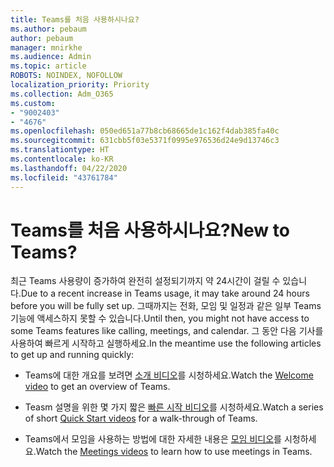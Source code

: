 ```yaml
---
title: Teams를 처음 사용하시나요?
ms.author: pebaum
author: pebaum
manager: mnirkhe
ms.audience: Admin
ms.topic: article
ROBOTS: NOINDEX, NOFOLLOW
localization_priority: Priority
ms.collection: Adm_O365
ms.custom:
- "9002403"
- "4676"
ms.openlocfilehash: 050ed651a77b8cb68665de1c162f4dab385fa40c
ms.sourcegitcommit: 631cbb5f03e5371f0995e976536d24e9d13746c3
ms.translationtype: HT
ms.contentlocale: ko-KR
ms.lasthandoff: 04/22/2020
ms.locfileid: "43761784"
---
```

# <a name="new-to-teams"></a><span data-ttu-id="d2c84-102">Teams를 처음 사용하시나요?</span><span class="sxs-lookup"><span data-stu-id="d2c84-102">New to Teams?</span></span>

<span data-ttu-id="d2c84-103">최근 Teams 사용량이 증가하여 완전히 설정되기까지 약 24시간이 걸릴 수 있습니다.</span><span class="sxs-lookup"><span data-stu-id="d2c84-103">Due to a recent increase in Teams usage, it may take around 24 hours before you will be fully set up.</span></span> <span data-ttu-id="d2c84-104">그때까지는 전화, 모임 및 일정과 같은 일부 Teams 기능에 액세스하지 못할 수 있습니다.</span><span class="sxs-lookup"><span data-stu-id="d2c84-104">Until then, you might not have access to some Teams features like calling, meetings, and calendar.</span></span> <span data-ttu-id="d2c84-105">그 동안 다음 기사를 사용하여 빠르게 시작하고 실행하세요.</span><span class="sxs-lookup"><span data-stu-id="d2c84-105">In the meantime use the following articles to get up and running quickly:</span></span> 

- <span data-ttu-id="d2c84-106">Teams에 대한 개요를 보려면 [소개 비디오](https://support.office.com/article/welcome-to-microsoft-teams-b98d533f-118e-4bae-bf44-3df2470c2b12)를 시청하세요.</span><span class="sxs-lookup"><span data-stu-id="d2c84-106">Watch the [Welcome video](https://support.office.com/article/welcome-to-microsoft-teams-b98d533f-118e-4bae-bf44-3df2470c2b12) to get an overview of Teams.</span></span>

- <span data-ttu-id="d2c84-107">Teasm 설명을 위한 몇 가지 짧은 [빠른 시작 비디오](https://support.office.com/article/video-what-is-microsoft-teams-422bf3aa-9ae8-46f1-83a2-e65720e1a34d)를 시청하세요.</span><span class="sxs-lookup"><span data-stu-id="d2c84-107">Watch a series of short [Quick Start videos](https://support.office.com/article/video-what-is-microsoft-teams-422bf3aa-9ae8-46f1-83a2-e65720e1a34d) for a walk-through of Teams.</span></span>

- <span data-ttu-id="d2c84-108">Teams에서 모임을 사용하는 방법에 대한 자세한 내용은 [모임 비디오](https://support.office.com/article/join-a-teams-meeting-078e9868-f1aa-4414-8bb9-ee88e9236ee4)를 시청하세요.</span><span class="sxs-lookup"><span data-stu-id="d2c84-108">Watch the [Meetings videos](https://support.office.com/article/join-a-teams-meeting-078e9868-f1aa-4414-8bb9-ee88e9236ee4) to learn how to use meetings in Teams.</span></span>
